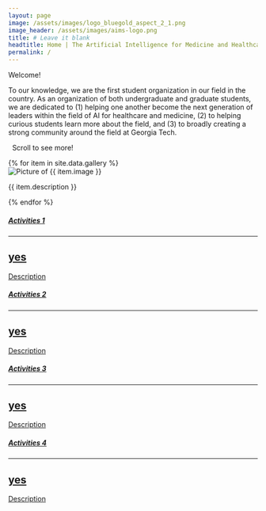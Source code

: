 ```yaml
---
layout: page
image: /assets/images/logo_bluegold_aspect_2_1.png
image_header: /assets/images/aims-logo.png
title: # Leave it blank
headtitle: Home | The Artificial Intelligence for Medicine and Healthcare Society
permalink: /
---
```

<div id="home">
  <div class="row">
    <div class="col-lg-5">
      <div class="vspace-md"></div>
      <p>
        <span id="welcome">Welcome! </span> 
      </p>
      <p>
        To our knowledge, we are the first student organization in our field in the country. As an organization of both undergraduate and graduate students, we are dedicated to (1) helping one another become the next generation of leaders within the field of AI for healthcare and medicine, (2) to helping curious students learn more about the field, and (3) to broadly creating a strong community around the field at Georgia Tech.
      </p>
      <p>
      <div id="scroll-text"><i class="fa fa-arrow-down"></i>&nbsp;&nbsp;Scroll to see more!&nbsp;&nbsp;<i class="fa fa-arrow-down"></i></div>
      </p>
    </div>
    <!-- <div class="col-lg-1"></div> -->
    <div class="col-lg-7">
      <div class="carousel">
       {% for item in site.data.gallery %}
          <div>
          <img class="w-100" alt="Picture of {{ item.image }}" src="{{ item.image | prepend: site.baseurl }}" />
          <p>{{ item.description }}</p>
          </div>
        {% endfor %}
      </div>
    </div>
  </div>
  <div class="vspace-lg"></div>

  <div class="row">
      <div class="col-lg-3 col-md-12 col-sm-12">
        <div class="card">
        <a target="_blank" href="{{ group.website }}">
          <div class="card-body">
            <h5 class="group-name text-center">
                Activities 1
            </h5>
            <div class="card-text">              
              <hr>
              <h2 class="group-professor">yes </h2>
              Description
            </div>
          </div>
          </a>
        </div>
      </div>
      <div class="col-lg-3 col-md-12 col-sm-12">
        <div class="card">
        <a target="_blank" href="{{ group.website }}">
          <div class="card-body">
            <h5 class="group-name text-center">
                Activities 2
            </h5>
            <div class="card-text">              
              <hr>
              <h2 class="group-professor">yes </h2>
              Description
            </div>
          </div>
          </a>
        </div>
      </div>
      <div class="col-lg-3 col-md-12 col-sm-12">
        <div class="card">
        <a target="_blank" href="{{ group.website }}">
          <div class="card-body">
            <h5 class="group-name text-center">
                Activities 3
            </h5>
            <div class="card-text">              
              <hr>
              <h2 class="group-professor">yes </h2>
              Description
            </div>
          </div>
          </a>
        </div>
      </div>
      <div class="col-lg-3 col-md-12 col-sm-12">
        <div class="card">
        <a target="_blank" href="{{ group.website }}">
          <div class="card-body">
            <h5 class="group-name text-center">
                Activities 4
            </h5>
            <div class="card-text">              
              <hr>
              <h2 class="group-professor">yes </h2>
              Description
            </div>
          </div>
          </a>
        </div>
      </div>



<script>
  $('.carousel').slick({
    autoplay: true,
    arrows: false,
    autoplaySpeed: 4000,
    infinite: true,
    speed: 300,
    slidesToShow: 1
  });
</script>



<script>
    $('.news-item').click(e => {

        if ($(e.currentTarget).hasClass('active-news-item')) {
            $(e.currentTarget).removeClass('active-news-item');

            $('.news-item .description').css('display', 'none');

            $('.short-description').addClass('collapsed');

            $('.thumbnail-container').removeClass('col-lg-12');
            $('.thumbnail-container').addClass('col-lg-5');

            $('.short-description-container').removeClass('col-lg-12');
            $('.short-description-container').addClass('col-lg-5');

        } else {
            $('.news-item').removeClass('active-news-item');
            $(e.currentTarget).addClass('active-news-item');

            $('.news-item .description').css('display', 'none');
            $(e.currentTarget).find('.description').css('display', 'block');

            $(e.currentTarget).find('.collapsed').removeClass('collapsed');

            $('.thumbnail-container').removeClass('col-lg-12');
            $('.thumbnail-container').addClass('col-lg-5');
            $(e.currentTarget).find('.thumbnail-container').removeClass('col-lg-5');
            $(e.currentTarget).find('.thumbnail-container').addClass('col-lg-12');

            $('.short-description-container').removeClass('col-lg-12');
            $('.short-description-container').addClass('col-lg-5');
            $(e.currentTarget).find('.short-description-container').removeClass('col-lg-5');
            $(e.currentTarget).find('.short-description-container').addClass('col-lg-12');
        }
    });
</script>